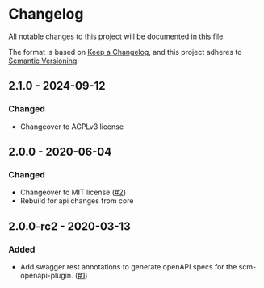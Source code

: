 # Changelog
All notable changes to this project will be documented in this file.

The format is based on [Keep a Changelog](https://keepachangelog.com/en/1.0.0/),
and this project adheres to [Semantic Versioning](https://semver.org/spec/v2.0.0.html).

## 2.1.0 - 2024-09-12
### Changed
- Changeover to AGPLv3 license

## 2.0.0 - 2020-06-04
### Changed
- Changeover to MIT license ([#2](https://github.com/scm-manager/scm-directfilelink-plugin/pull/2))
- Rebuild for api changes from core

## 2.0.0-rc2 - 2020-03-13
### Added
- Add swagger rest annotations to generate openAPI specs for the scm-openapi-plugin. ([#1](https://github.com/scm-manager/scm-directfilelink-plugin/pull/1))

